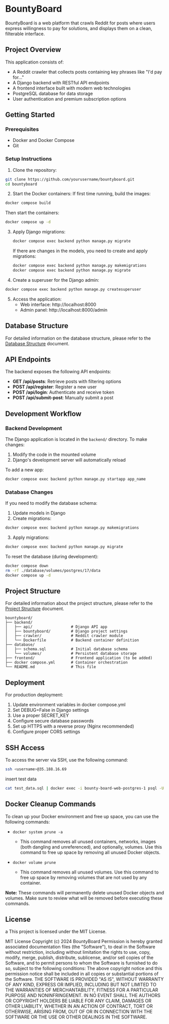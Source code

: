 # BountyBoard

BountyBoard is a web platform that crawls Reddit for posts where users express willingness to pay for solutions, and displays them on a clean, filterable interface.

## Project Overview

This application consists of:
- A Reddit crawler that collects posts containing key phrases like "I'd pay for..."
- A Django backend with RESTful API endpoints
- A frontend interface built with modern web technologies
- PostgreSQL database for data storage
- User authentication and premium subscription options

## Getting Started

### Prerequisites

- Docker and Docker Compose
- Git

### Setup Instructions

1. Clone the repository:
```bash
git clone https://github.com/yourusername/bountyboard.git
cd bountyboard
```

2. Start the Docker containers:
If first time running, build the images:
```bash
docker compose build
```

Then start the containers: 

```bash
docker compose up -d
```

3. Apply Django migrations:
    ```bash
    docker compose exec backend python manage.py migrate
    ```

    If there are changes in the models, you need to create and apply migrations:
    ```bash
    docker compose exec backend python manage.py makemigrations
    docker compose exec backend python manage.py migrate
    ```

4. Create a superuser for the Django admin:
```bash
docker compose exec backend python manage.py createsuperuser
```

5. Access the application:
    - Web interface: http://localhost:8000
    - Admin panel: http://localhost:8000/admin

## Database Structure

For detailed information on the database structure, please refer to the [Database Structure](DATABASE_STRUCTURE.md) document.

## API Endpoints

The backend exposes the following API endpoints:

- **GET /api/posts**: Retrieve posts with filtering options
- **POST /api/register**: Register a new user
- **POST /api/login**: Authenticate and receive token
- **POST /api/submit-post**: Manually submit a post

## Development Workflow

### Backend Development

The Django application is located in the `backend/` directory. To make changes:

1. Modify the code in the mounted volume
2. Django's development server will automatically reload

To add a new app:
```bash
docker compose exec backend python manage.py startapp app_name
```

### Database Changes

If you need to modify the database schema:

1. Update models in Django
2. Create migrations:
```bash
docker compose exec backend python manage.py makemigrations
```
3. Apply migrations:
```bash
docker compose exec backend python manage.py migrate
```

To reset the database (during development):
```bash
docker compose down
rm -rf ./database/volumes/postgres/17/data
docker compose up -d
```

## Project Structure
For detailed information about the project structure, please refer to the [Project Structure](PROJECT_STRUCTURE.md) document.
```
bountyboard/
├── backend/
│   ├── api/                 # Django API app
│   ├── bountyboard/         # Django project settings
│   ├── crawler/             # Reddit crawler module
│   └── Dockerfile           # Backend container definition
├── database/
│   ├── schema.sql           # Initial database schema
│   └── volumes/             # Persistent database storage
├── frontend/                # Frontend application (to be added)
├── docker compose.yml       # Container orchestration
└── README.md                # This file
```

## Deployment

For production deployment:

1. Update environment variables in docker compose.yml
2. Set DEBUG=False in Django settings
3. Use a proper SECRET_KEY
4. Configure secure database passwords
5. Set up HTTPS with a reverse proxy (Nginx recommended)
6. Configure proper CORS settings

## SSH Access

To access the server via SSH, use the following command:

```sh
ssh <username>@35.188.16.69
```

insert test data
```sh
cat test_data.sql | docker exec -i bounty-board-web-postgres-1 psql -U postgres -d postgres
```

## Docker Cleanup Commands

To clean up your Docker environment and free up space, you can use the following commands:

- `docker system prune -a`
   - This command removes all unused containers, networks, images (both dangling and unreferenced), and optionally, volumes. Use this command to free up space by removing all unused Docker objects.

- `docker volume prune`
   - This command removes all unused volumes. Use this command to free up space by removing volumes that are not used by any container.

**Note:** These commands will permanently delete unused Docker objects and volumes. Make sure to review what will be removed before executing these commands.
## License

a
This project is licensed under the MIT License.

MIT License  Copyright (c) 2024 BountyBoard  Permission is hereby granted associated documentation files (the "Software"), to deal in the Software without restriction, including without limitation the rights to use, copy, modify, merge, publish, distribute, sublicense, and/or sell copies of the Software, and to permit persons to whom the Software is furnished to do so, subject to the following conditions:  The above copyright notice and this permission notice shall be included in all copies or substantial portions of the Software.  THE SOFTWARE IS PROVIDED "AS IS", WITHOUT WARRANTY OF ANY KIND, EXPRESS OR IMPLIED, INCLUDING BUT NOT LIMITED TO THE WARRANTIES OF MERCHANTABILITY, FITNESS FOR A PARTICULAR PURPOSE AND NONINFRINGEMENT. IN NO EVENT SHALL THE AUTHORS OR COPYRIGHT HOLDERS BE LIABLE FOR ANY CLAIM, DAMAGES OR OTHER LIABILITY, WHETHER IN AN ACTION OF CONTRACT, TORT OR OTHERWISE, ARISING FROM, OUT OF OR IN CONNECTION WITH THE SOFTWARE OR THE USE OR OTHER DEALINGS IN THE SOFTWARE.